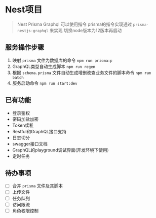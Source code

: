 # Nest项目

> Nest Prisma Graphql 可以使用指令
> prisma的指令实现通过 `prisma-nestjs-graphql` 来实现
> 切换node版本为12版本再启动

## 服务操作步骤

1. 映射 `prisma` 文件为数据库的命令 `npm run prisma:p`
2. GraphQL类型自动生成脚本 `npm run regen`
3. 根据 `schema.prisma` 文件自动生成增删改查业务文件的脚本命令 `npm run batch`
4. 服务启动命令 `npm run start:dev`

## 已有功能

- 登录鉴权
- 密码加盐加密
- Token续租
- Restful和GraphQL接口支持
- 日志切分
- swagger接口文档
- GraphQL的playground调试界面(开发环境下使用)
- 定时任务

## 待办事项

- [ ] 合并 `prisma` 文件及其脚本
- [ ] 上传文件
- [ ] 任务队列
- [ ] 访问限流
- [ ] 角色权限控制
